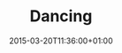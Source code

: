 ---
clipterms:
- Swish Pan
commentary: ''
date: '2015-03-20T11:36:00+01:00'
director_first: Billy
director_last: Wilder
film: Some Like it Hot
length: 0:47
quicktime: dancing.mov
source: 1991 MGM/UA Home Video
title: Dancing
year: '1959'
---